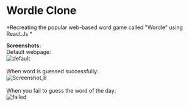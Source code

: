 # Wordle Clone
*Recreating the popular web-based word game called "Wordle" using React.Js *

<strong> Screenshots: </strong> <br>
Default webpage: <br>![default](https://user-images.githubusercontent.com/35506354/197885832-d346bc3e-151e-495c-85e4-59114e2dba30.png) <br><br>
When word is guessed successfully: <br> ![Screenshot_6](https://user-images.githubusercontent.com/35506354/197885836-a4a69597-9096-4ea7-9190-895e6e2e2dfb.png)<br><br>
When you fail to guess the word of the day: <br> ![failed](https://user-images.githubusercontent.com/35506354/197885841-9dd394e7-8eef-468a-8d6a-73c7633b8066.png)
